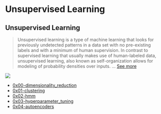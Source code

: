 # Unsupervised Learning

## Unsupervised Learning


> Unsupervised learning is a type of machine learning that looks for previously undetected patterns in a data set with no pre-existing labels and with a minimum of human supervision. In contrast to supervised learning that usually makes use of human-labeled data, unsupervised learning, also known as self-organization allows for modeling of probability densities over inputs. ... [See more](https://en.wikipedia.org/wiki/Unsupervised_learning)

<img src="https://miro.medium.com/max/1920/1*VACikYaZIHb2OctTRohn8A.jpeg">

* [0x00-dimensionality_reduction](https://github.com/nildiert/holbertonschool-machine_learning/tree/master/unsupervised_learning/0x00-dimensionality_reduction)
* [0x01-clustering](https://github.com/nildiert/holbertonschool-machine_learning/tree/master/unsupervised_learning/0x01-clustering)
* [0x02-hmm](https://github.com/nildiert/holbertonschool-machine_learning/tree/master/unsupervised_learning/0x02-hmm)
* [0x03-hyperparameter_tuning](https://github.com/nildiert/holbertonschool-machine_learning/tree/master/unsupervised_learning/0x03-hyperparameter_tuning)
* [0x04-autoencoders](https://github.com/nildiert/holbertonschool-machine_learning/tree/master/unsupervised_learning/0x04-autoencoders)